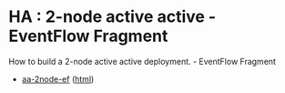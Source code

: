 # HA : 2-node active active - EventFlow Fragment

How to build a 2-node active active deployment. - EventFlow Fragment

* [aa-2node-ef](src/site/markdown/index.md) ([html](https://plord12.github.io/samples/10.4.1/highavailability/aa-2node/aa-2node-ef/))

